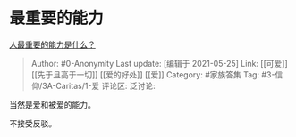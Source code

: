 # 最重要的能力
[人最重要的能力是什么？](https://www.zhihu.com/question/19602183/answer/1095057238)

> Author: #0-Anonymity
> Last update: [编辑于 2021-05-25]
> Link: [[可爱]] [[先于且高于一切]] [[爱的好处]] [[爱]]
> Category: #家族答集
> Tag: #3-信仰/3A-Caritas/1-爱
> 评论区:
> 泛讨论:

当然是爱和被爱的能力。

不接受反驳。
